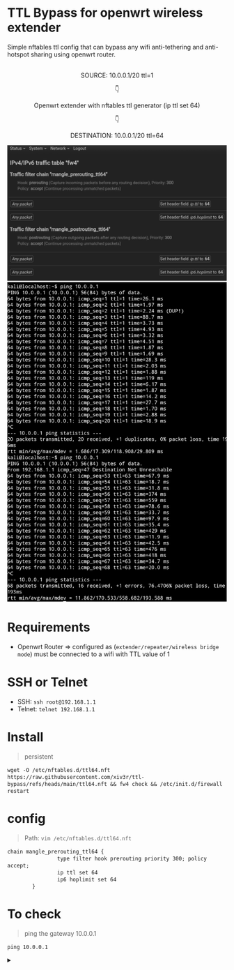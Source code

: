 # TTL Bypass for openwrt wireless extender 

Simple nftables ttl config that can bypass any wifi anti-tethering and anti-hotspot sharing using openwrt router.

<br>

<div align="center">
SOURCE: 10.0.0.1/20 ttl=1

  👇

Openwrt extender with nftables ttl generator
(ip ttl set 64)

👇

DESTINATION: 10.0.0.1/20 ttl=64

<img src="https://github.com/xiv3r/ttl-bypass/blob/main/fw4-firewall.png">
<img src="https://github.com/xiv3r/ttl-bypass/blob/main/ttl.png">
  
</div>

# Requirements
- Openwrt Router => configured as (`extender/repeater/wireless bridge mode`) must be connected to a wifi with TTL value of 1

# SSH or Telnet
- SSH: `ssh root@192.168.1.1`
- Telnet: `telnet 192.168.1.1`

# Install
> persistent
```
wget -O /etc/nftables.d/ttl64.nft https://raw.githubusercontent.com/xiv3r/ttl-bypass/refs/heads/main/ttl64.nft && fw4 check && /etc/init.d/firewall restart
```
# config
> Path: `vim /etc/nftables.d/ttl64.nft`

```
chain mangle_prerouting_ttl64 {
                type filter hook prerouting priority 300; policy accept;
                ip ttl set 64
                ip6 hoplimit set 64
        }
```

# To check
> ping the gateway 10.0.0.1
```
ping 10.0.0.1
```

<details><summary></summary>
  
# Run in ssh CLI
> optional
```
wget -qO- https://raw.githubusercontent.com/xiv3r/ttl-bypass/refs/heads/main/ttl64.sh | sh
```
# Openwrt ssh CLI
```
nft 'add table inet mangle'
```
```
nft 'add chain inet mangle mangle_prerouting_ttl64 { type filter hook prerouting priority 300; policy accept; }'
```
```
nft 'add rule inet mangle mangle_prerouting_ttl64 ip ttl set 64'
```
```
nft 'add rule inet mangle mangle_prerouting_ttl64 ip6 hoplimit set 64'
```

# Check the rules
```
nft list ruleset
```
</details>
